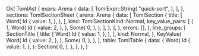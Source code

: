 Ok(
    TomlAst {
        exprs: Arena {
            data: [
                TomlExpr::String(
                    "quick-sort",
                ),
            ],
        },
        sections: TomlSectionSheet {
            arena: Arena {
                data: [
                    TomlSection {
                        title: [
                            Word(
                                Id {
                                    value: 1,
                                },
                            ),
                        ],
                        kind: TomlSectionKind::Normal,
                        key_value_pairs: [
                            (
                                1,
                                Word(
                                    Id {
                                        value: 2,
                                    },
                                ),
                                Some(
                                    0,
                                ),
                            ),
                        ],
                    },
                ],
            },
            errors: [],
        },
        line_groups: [
            SectionTitle {
                title: [
                    Word(
                        Id {
                            value: 1,
                        },
                    ),
                ],
                kind: Normal,
            },
            KeyValue(
                Word(
                    Id {
                        value: 2,
                    },
                ),
                Some(
                    0,
                ),
            ),
        ],
        table: TomlTable {
            data: {
                Word(
                    Id {
                        value: 1,
                    },
                ): Section(
                    0,
                ),
            },
        },
    },
)